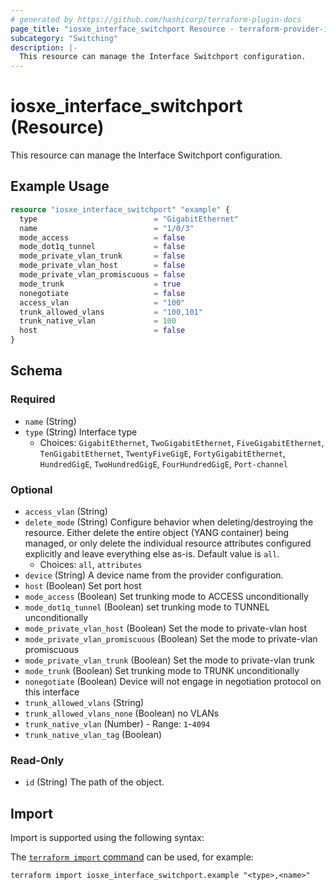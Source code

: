 ```yaml
---
# generated by https://github.com/hashicorp/terraform-plugin-docs
page_title: "iosxe_interface_switchport Resource - terraform-provider-iosxe"
subcategory: "Switching"
description: |-
  This resource can manage the Interface Switchport configuration.
---
```


# iosxe_interface_switchport (Resource)

This resource can manage the Interface Switchport configuration.

## Example Usage

```terraform
resource "iosxe_interface_switchport" "example" {
  type                          = "GigabitEthernet"
  name                          = "1/0/3"
  mode_access                   = false
  mode_dot1q_tunnel             = false
  mode_private_vlan_trunk       = false
  mode_private_vlan_host        = false
  mode_private_vlan_promiscuous = false
  mode_trunk                    = true
  nonegotiate                   = false
  access_vlan                   = "100"
  trunk_allowed_vlans           = "100,101"
  trunk_native_vlan             = 100
  host                          = false
}
```

<!-- schema generated by tfplugindocs -->
## Schema

### Required

- `name` (String)
- `type` (String) Interface type
  - Choices: `GigabitEthernet`, `TwoGigabitEthernet`, `FiveGigabitEthernet`, `TenGigabitEthernet`, `TwentyFiveGigE`, `FortyGigabitEthernet`, `HundredGigE`, `TwoHundredGigE`, `FourHundredGigE`, `Port-channel`

### Optional

- `access_vlan` (String)
- `delete_mode` (String) Configure behavior when deleting/destroying the resource. Either delete the entire object (YANG container) being managed, or only delete the individual resource attributes configured explicitly and leave everything else as-is. Default value is `all`.
  - Choices: `all`, `attributes`
- `device` (String) A device name from the provider configuration.
- `host` (Boolean) Set port host
- `mode_access` (Boolean) Set trunking mode to ACCESS unconditionally
- `mode_dot1q_tunnel` (Boolean) set trunking mode to TUNNEL unconditionally
- `mode_private_vlan_host` (Boolean) Set the mode to private-vlan host
- `mode_private_vlan_promiscuous` (Boolean) Set the mode to private-vlan promiscuous
- `mode_private_vlan_trunk` (Boolean) Set the mode to private-vlan trunk
- `mode_trunk` (Boolean) Set trunking mode to TRUNK unconditionally
- `nonegotiate` (Boolean) Device will not engage in negotiation protocol on this interface
- `trunk_allowed_vlans` (String)
- `trunk_allowed_vlans_none` (Boolean) no VLANs
- `trunk_native_vlan` (Number) - Range: `1`-`4094`
- `trunk_native_vlan_tag` (Boolean)

### Read-Only

- `id` (String) The path of the object.

## Import

Import is supported using the following syntax:

The [`terraform import` command](https://developer.hashicorp.com/terraform/cli/commands/import) can be used, for example:

```shell
terraform import iosxe_interface_switchport.example "<type>,<name>"
```
